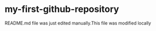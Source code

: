 # my-first-github-repository

README.md file was just edited manually.This file was modified locally
